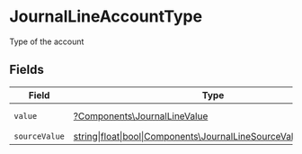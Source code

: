 # JournalLineAccountType

Type of the account


## Fields

| Field                                                                                                                | Type                                                                                                                 | Required                                                                                                             | Description                                                                                                          | Example                                                                                                              |
| -------------------------------------------------------------------------------------------------------------------- | -------------------------------------------------------------------------------------------------------------------- | -------------------------------------------------------------------------------------------------------------------- | -------------------------------------------------------------------------------------------------------------------- | -------------------------------------------------------------------------------------------------------------------- |
| `value`                                                                                                              | [?Components\JournalLineValue](../../Models/Components/JournalLineValue.md)                                          | :heavy_minus_sign:                                                                                                   | Type of account                                                                                                      | asset                                                                                                                |
| `sourceValue`                                                                                                        | [string\|float\|bool\|Components\JournalLineSourceValue4\|array\|null](../../Models/Components/JournalLineSourceValue.md) | :heavy_minus_sign:                                                                                                   | N/A                                                                                                                  | asset                                                                                                                |